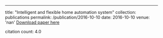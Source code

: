 ---
title: "Intelligent and flexible home automation system"
collection: publications
permalink: /publication/2016-10-10
date: 2016-10-10
venue: 'nan'
[Download paper here](https://scholar.google.com/citations?view_op=view_citation&hl=en&user=CCckbEUAAAAJ&cstart=20&pagesize=80&citation_for_view=CCckbEUAAAAJ:b0M2c_1WBrUC)

citation count: 4.0